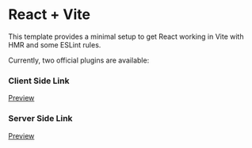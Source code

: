 # React + Vite

This template provides a minimal setup to get React working in Vite with HMR and some ESLint rules.

Currently, two official plugins are available:

### Client Side Link

<a href="https://doctors-portal-f127f.web.app/">Preview</a>

### Server Side Link

<a href="https://doctor-portal-server-vg24.onrender.com">Preview</a>
